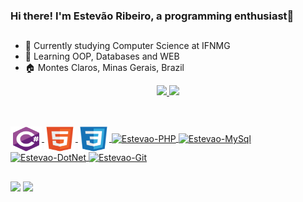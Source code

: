 ### Hi there! I'm Estevão Ribeiro, a programming enthusiast👋
##

- 🔭 Currently studying Computer Science at IFNMG
- 🌱 Learning OOP, Databases and WEB
- 🏠 Montes Claros, Minas Gerais, Brazil

<div align="center">
  <a href="https://github.com/estevaorib">
  <img height="180em" src="https://github-readme-stats.vercel.app/api?username=estevaorib&show_icons=true&theme=tokyonight&include_all_commits=true&count_private=true"/>
  <img height="180em" src="https://github-readme-stats.vercel.app/api/top-langs/?username=estevaorib&layout=compact&langs_count=7&theme=tokyonight"/>
</div>

##

<div style="display: inline_block"><br>
  <img align="center" alt="Estevao-Csharp" height="40" width="50" src="https://raw.githubusercontent.com/devicons/devicon/master/icons/csharp/csharp-original.svg">
  <img align="center" alt="Estevao-HTML" height="40" width="50" src="https://raw.githubusercontent.com/devicons/devicon/master/icons/html5/html5-original.svg">
  <img align="center" alt="Estevao-CSS" height="40" width="50" src="https://raw.githubusercontent.com/devicons/devicon/master/icons/css3/css3-original.svg">
  <img align="center" alt="Estevao-PHP" height="60" width="60" src="https://cdn.jsdelivr.net/gh/devicons/devicon/icons/php/php-original.svg" />
  <img align="center" alt="Estevao-MySql" height="60" width="60" src="https://cdn.jsdelivr.net/gh/devicons/devicon/icons/mysql/mysql-original-wordmark.svg">
  <img align="center" alt="Estevao-DotNet" height="40" width="50" src="https://cdn.jsdelivr.net/gh/devicons/devicon/icons/dotnetcore/dotnetcore-original.svg">
  <img align="center" alt="Estevao-Git" height="40" width="50" src="https://cdn.jsdelivr.net/gh/devicons/devicon/icons/git/git-original.svg" />
</div>

##

<div>
  <a href="mailto:estevaoribsantos154@gmail.com" target="_blank"><img src="https://img.shields.io/badge/Gmail-D14836?style=for-the-badge&logo=gmail&logoColor=white" target="_blank"></a>
  <a href="https://www.linkedin.com/in/estevão-ribeiro-aa572b25a" target="_blank"><img src="https://img.shields.io/badge/LinkedIn-0077B5?style=for-the-badge&logo=linkedin&logoColor=white" target="_blank"></a>
</div>
